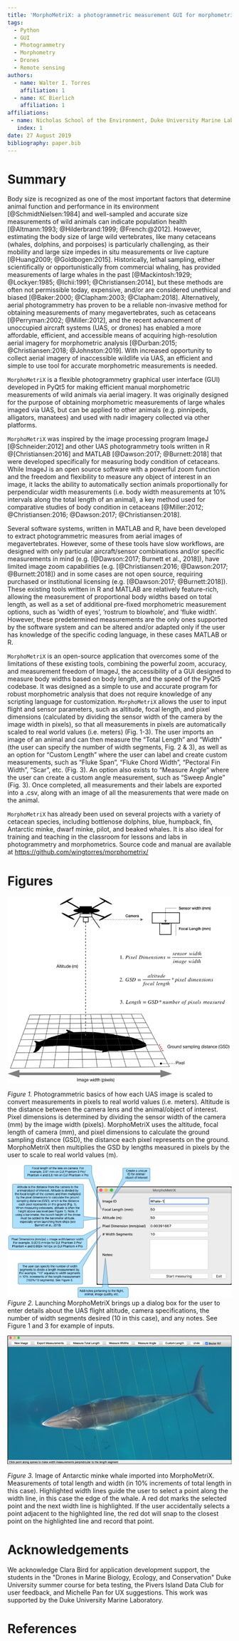 ```yaml
---
title: 'MorphoMetriX: a photogrammetric measurement GUI for morphometric analysis of megafauna.'
tags:
  - Python
  - GUI
  - Photogrammetry
  - Morphometry
  - Drones
  - Remote sensing
authors:
  - name: Walter I. Torres
    affiliation: 1
  - name: KC Bierlich
    affiliation: 1
affiliations:
 - name: Nicholas School of the Environment, Duke University Marine Laboratory
   index: 1
date: 27 August 2019
bibliography: paper.bib
---
```


# Summary

Body size is recognized as one of the most important factors that determine animal function and performance in its environment [@SchmidtNielsen:1984] and well-sampled and accurate size measurements of wild animals can indicate population health [@Altmann:1993; @Hilderbrand:1999; @French:@2012]. However, estimating the body size of large wild vertebrates, like many cetaceans (whales, dolphins, and porpoises) is particularly challenging, as their mobility and large size impedes in situ measurements or live capture [@Huang2009; @Goldbogen:2015]. Historically, lethal sampling, either scientifically or opportunistically from commercial whaling, has provided measurements of large whales in the past [@Mackintosh:1929; @Lockyer:1985; @Ichii:1991; @Christiansen:2014], but these methods are often not permissible today, expensive, and/or are considered unethical and biased [@Baker:2000; @Clapham:2003; @Clapham:2018]. Alternatively, aerial photogrammetry has proven to be a reliable non-invasive method for obtaining measurements of many megavertebrates, such as cetaceans [@Perryman:2002; @Miller:2012], and the recent advancement of unoccupied aircraft systems (UAS, or drones) has enabled a more affordable, efficient, and accessible means of acquiring high-resolution aerial imagery for morphometric analysis [@Durban:2015; @Christiansen:2018; @Johnston:2019]. With increased opportunity to collect aerial imagery of inaccessible wildlife via UAS, an efficient and simple to use tool for accurate morphometric measurements is needed. 

``MorphoMetriX`` is a flexible photogrammetry graphical user interface (GUI) developed in PyQt5 for making efficient manual morphometric measurements of wild animals via aerial imagery. It was originally designed for the purpose of obtaining morphometric measurements of large whales imaged via UAS, but can be applied to other animals (e.g. pinnipeds, alligators, manatees) and used with nadir imagery collected via other platforms. 

``MorphoMetriX`` was inspired by the image processing program ImageJ [@Schneider:2012] and other UAS photogrammetry tools written in R @[Christiansen:2016] and MATLAB [@Dawson:2017; @Burnett:2018] that were developed specifically for measuring body condition of cetaceans. While ImageJ is an open source software with a powerful zoom function and the freedom and flexibility to measure any object of interest in an image, it lacks the ability to automatically section animals proportionally for perpendicular width measurements (i.e. body width measurements at 10% intervals along the total length of an animal), a key method used for comparative studies of body condition in cetaceans [@Miller:2012; @Christiansen:2016; @Dawson:2017; @Christiansen:2018].

Several software systems, written in MATLAB and R, have been developed to extract photogrammetric measures from aerial images of megavertebrates. However, some of these tools have slow workflows, are designed with only particular aircraft/sensor combinations and/or specific measurements in mind (e.g. [@Dawson:2017; Burnett et al., 2018]), have limited image zoom capabilities (e.g. [@Christiansen:2016; @Dawson:2017; @Burnett:2018]) and in some cases are not open source, requiring purchased or institutional licensing (e.g. [@Dawson:2017; @Burnett:2018]). These existing tools written in R and MATLAB are relatively feature-rich, allowing the measurement of proportional body widths based on total length, as well as a set of additional pre-fixed morphometric measurement options, such as ‘width of eyes’, ‘rostrum to blowhole’, and ‘fluke width’.  However, these predetermined measurements are the only ones supported by the software system and can be altered and/or adapted only if the user has knowledge of the specific coding language, in these cases MATLAB or R.

``MorphoMetriX`` is an open-source application that overcomes some of the limitations of these existing tools, combining the powerful zoom, accuracy, and measurement freedom of ImageJ, the accessibility of a GUI designed to measure body widths based on body length, and the speed of the PyQt5 codebase. It was designed as a simple to use and accurate program for robust morphometric analysis that does not require knowledge of any scripting language for customization. ``MorphoMetriX`` allows the user to input flight and sensor parameters, such as altitude, focal length, and pixel dimensions (calculated by dividing the sensor width of the camera by the image width in pixels), so that all measurements in pixels are automatically scaled to real world values (i.e. meters) (Fig. 1-3). The user imports an image of an animal and can then measure the “Total Length” and “Width” (the user can specify the number of width segments, Fig. 2 & 3), as well as an option for “Custom Length” where the user can label and create custom measurements, such as “Fluke Span”, “Fluke Chord Width”, “Pectoral Fin Width”, “Scar”, etc. (Fig. 3). An option also exists to “Measure Angle” where the user can create a custom angle measurement, such as “Sweep Angle” (Fig. 3). Once completed, all measurements and their labels are exported into a .csv, along with an image of all the measurements that were made on the animal. 

``MorphoMetriX`` has already been used on several projects with a variety of cetacean species, including bottlenose dolphins, blue, humpback, fin, Antarctic minke, dwarf minke, pilot, and beaked whales. It is also ideal for training and teaching in the classroom for lessons and labs in photogrammetry and morphometrics. Source code and manual are available at https://github.com/wingtorres/morphometrix/

# Figures
![Photogrammetry](../images/figure1.png)


*Figure 1.* Photogrammetric basics of how each UAS image is scaled to convert measurements in pixels to real world values (i.e. meters). Altitude is the distance between the camera lens and the animal/object of interest. Pixel dimensions is determined by dividing the sensor width of the camera (mm) by the image width (pixels). MorphoMetriX uses the altitude, focal length of camera (mm), and pixel dimensions to calculate the ground sampling distance (GSD), the distance each pixel represents on the ground. MorphoMetriX then multiplies the GSD by lengths measured in pixels by the user to scale to real world values (m). 


![Opening Window](../images/figure2.png)
*Figure 2.* Launching MorphoMetriX brings up a dialog box for the user to enter details about the UAS flight altitude, camera specifications, the number of width segments desired (10 in this case), and any notes. See Figure 1 and 3 for example of inputs.


![GUI](../images/figure3.png)


*Figure 3.* Image of Antarctic minke whale imported into MorphoMetriX. Measurements of total length and width (in 10% increments of total length in this case). Highlighted width lines guide the user to select a point along the width line, in this case the edge of the whale. A red dot marks the selected point and the next width line is highlighted. If the user accidentally selects a point adjacent to the highlighted line, the red dot will snap to the closest point on the highlighted line and record that point. 

# Acknowledgements

We acknowledge Clara Bird for application development support, the students in the "Drones in Marine Biology, Ecology, and Conservation" Duke University summer course for beta testing, the Pivers Island Data Club for user feedback, and Michelle Pan for UX suggestions. This work was supported by the Duke University Marine Laboratory.

# References

